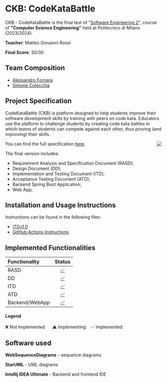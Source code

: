 # CKB: CodeKataBattle
CKB - CodeKataBattle is the final test of "[Software Engineering 2](https://www4.ceda.polimi.it/manifesti/manifesti/controller/ManifestoPublic.do?EVN_DETTAGLIO_RIGA_MANIFESTO=evento&aa=2023&k_cf=225&k_corso_la=481&k_indir=T2A&codDescr=054443&lang=IT&semestre=1&anno_corso=1&idItemOfferta=166006&idRiga=299893)", course of **"Computer Science Engineering"** held at Politecnico di Milano (2023/2024).

**Teacher**: Matteo Giovanni Rossi

**Final Score**: 30/30

## Team Composition
- [Alessandro Fornara](https://github.com/AlessandroFornara)
- [Simone Colecchia](https://github.com/Colsim01)

## Project Specification
CodeKataBattle (CKB) is platform designed to help students improve their software development skills by training with peers on code kata. Educators use the platform to challenge students by creating code kata battles in which teams of students can compete against each other, thus proving (and improving) their skills.

<img src="https://github.com/AlessandroFornara/FornaraColecchia/blob/main/src/frontend/src/assets/logo.png" align="right"/>

You can find the full specification [here](https://github.com/AlessandroFornara/FornaraColecchia/blob/main/Specs).

The final version includes:
* Requirement Analysis and Specification Document (RASD);
* Design Document (DD);
* Implementation and Testing Document (ITD);
* Acceptance Testing Document (ATD);
* Backend Spring Boot Application;
* Web App;

## Installation and Usage Instructions
Instructions can be found in the following files: 
* [ITDv1.0](DeliveryFolder%2FITD%2FITDv1.0.pdf) 
* [GitHub Actions Instructions](DeliveryFolder%2FITD%2FGitHub%20Actions%20Instructions.txt)

## Implemented Functionalities
| Functionality  |          Status          |
|:---------------|:------------------------:|
| RASD           |   [✅](/DeliveryFolder)   |
| DD             |   [✅](/DeliveryFolder)   |
| ITD            | [✅](/DeliveryFolder/ITD) |
| ATD            |         [✅](/DeliveryFolder)         |
| Backend/WebApp |        [✅](/src)         

#### Legend
❌ Not Implemented &nbsp;&nbsp;&nbsp;&nbsp; ⚠️ Implementing&nbsp;&nbsp;&nbsp;&nbsp;✅ Implemented

## Software used
**WebSequenceDiagrams** - sequence diagrams

**StarUML** - UML diagrams

**Intellij IDEA Ultimate** - Backend and frontend IDE

